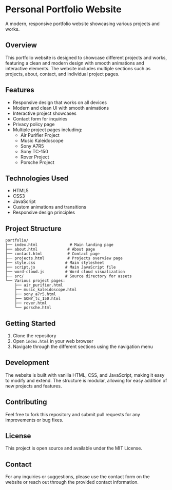 # Personal Portfolio Website

A modern, responsive portfolio website showcasing various projects and works.

## Overview

This portfolio website is designed to showcase different projects and works, featuring a clean and modern design with smooth animations and interactive elements. The website includes multiple sections such as projects, about, contact, and individual project pages.

## Features

- Responsive design that works on all devices
- Modern and clean UI with smooth animations
- Interactive project showcases
- Contact form for inquiries
- Privacy policy page
- Multiple project pages including:
  - Air Purifier Project
  - Music Kaleidoscope
  - Sony A7R5
  - Sony TC-150
  - Rover Project
  - Porsche Project

## Technologies Used

- HTML5
- CSS3
- JavaScript
- Custom animations and transitions
- Responsive design principles

## Project Structure

```
portfolio/
├── index.html              # Main landing page
├── about.html             # About page
├── contact.html           # Contact page
├── projects.html          # Projects overview page
├── style.css             # Main stylesheet
├── script.js             # Main JavaScript file
├── word-cloud.js         # Word cloud visualization
├── src/                  # Source directory for assets
└── Various project pages:
    ├── air_purifier.html
    ├── music_kaleidoscope.html
    ├── sony_a7r5.html
    ├── SONY_tc_150.html
    ├── rover.html
    └── porsche.html
```

## Getting Started

1. Clone the repository
2. Open `index.html` in your web browser
3. Navigate through the different sections using the navigation menu

## Development

The website is built with vanilla HTML, CSS, and JavaScript, making it easy to modify and extend. The structure is modular, allowing for easy addition of new projects and features.

## Contributing

Feel free to fork this repository and submit pull requests for any improvements or bug fixes.

## License

This project is open source and available under the MIT License.

## Contact

For any inquiries or suggestions, please use the contact form on the website or reach out through the provided contact information. 